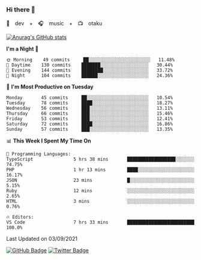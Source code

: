 ### Hi there 👋

🚀　dev　+　🎧　music　+　📺　otaku


[![Anurag's GitHub stats](https://github-readme-stats.vercel.app/api?username=koheitasaka&count_private=true&show_icons=true&theme=monokai)](https://github.com/koheitasaka/github-readme-stats)

<!--START_SECTION:waka-->
**I'm a Night 🦉** 

```text
🌞 Morning    49 commits     ██░░░░░░░░░░░░░░░░░░░░░░░   11.48% 
🌆 Daytime    130 commits    ███████░░░░░░░░░░░░░░░░░░   30.44% 
🌃 Evening    144 commits    ████████░░░░░░░░░░░░░░░░░   33.72% 
🌙 Night      104 commits    ██████░░░░░░░░░░░░░░░░░░░   24.36%

```
📅 **I'm Most Productive on Tuesday** 

```text
Monday       45 commits     ██░░░░░░░░░░░░░░░░░░░░░░░   10.54% 
Tuesday      78 commits     ████░░░░░░░░░░░░░░░░░░░░░   18.27% 
Wednesday    56 commits     ███░░░░░░░░░░░░░░░░░░░░░░   13.11% 
Thursday     66 commits     ███░░░░░░░░░░░░░░░░░░░░░░   15.46% 
Friday       53 commits     ███░░░░░░░░░░░░░░░░░░░░░░   12.41% 
Saturday     72 commits     ████░░░░░░░░░░░░░░░░░░░░░   16.86% 
Sunday       57 commits     ███░░░░░░░░░░░░░░░░░░░░░░   13.35%

```


📊 **This Week I Spent My Time On** 

```text
💬 Programming Languages: 
TypeScript               5 hrs 38 mins       ██████████████████░░░░░░░   74.75% 
PHP                      1 hr 13 mins        ████░░░░░░░░░░░░░░░░░░░░░   16.17% 
JSON                     23 mins             █░░░░░░░░░░░░░░░░░░░░░░░░   5.15% 
Ruby                     12 mins             ░░░░░░░░░░░░░░░░░░░░░░░░░   2.65% 
HTML                     3 mins              ░░░░░░░░░░░░░░░░░░░░░░░░░   0.76%

🔥 Editors: 
VS Code                  7 hrs 33 mins       █████████████████████████   100.0%

```


 Last Updated on 03/09/2021
<!--END_SECTION:waka-->

[![GitHub Badge](https://img.shields.io/badge/GitHub-100000?style=for-the-badge&logo=github&logoColor=white)](https://github.com/koheitasaka)
[![Twitter Badge](https://img.shields.io/badge/Twitter-1DA1F2?style=for-the-badge&logo=twitter&logoColor=white)](https://twitter.com/sleep_asleep_)
